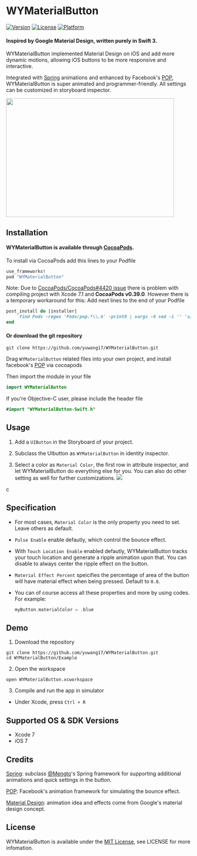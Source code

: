 # WYMaterialButton

[![Version](https://img.shields.io/cocoapods/v/WYMaterialButton.svg?style=flat)](http://cocoapods.org/pods/WYMaterialButton)
[![License](https://img.shields.io/cocoapods/l/WYMaterialButton.svg?style=flat)](http://cocoapods.org/pods/WYMaterialButton)
[![Platform](https://img.shields.io/cocoapods/p/WYMaterialButton.svg?style=flat)](http://cocoapods.org/pods/WYMaterialButton)

#### Inspired by Google Material Design, written purely in Swift 3. 

WYMaterialButton implemented Material Design on iOS and add more dynamic motions, allowing iOS buttons to be more responsive and interactive.

Integrated with [Spring](https://github.com/MengTo/Spring) animations and enhanced by Facebook's [POP](https://github.com/facebook/pop), WYMaterialButton is super animated and programmer-friendly. All settings can be customized in storyboard inspector.


<img src="./Screenshot/animation_pop.gif" width="458" height="323"/>

## Installation

#### WYMaterialButton is available through [CocoaPods](http://cocoapods.org).

To install via CocoaPods add this lines to your Podfile

```ruby
use_frameworks!
pod "WYMaterialButton"
```
Note: Due to [CocoaPods/CocoaPods#4420 issue](https://github.com/CocoaPods/CocoaPods/issues/4420) there is problem with compiling project with Xcode 7.1 and **CocoaPods v0.39.0**. However there is a temporary workaround for this:
Add next lines to the end of your Podfile
```ruby
post_install do |installer|
    `find Pods -regex 'Pods/pop.*\\.h' -print0 | xargs -0 sed -i '' 's/\\(<\\)pop\\/\\(.*\\)\\(>\\)/\\"\\2\\"/'`
end
```

#### Or download the git repository
```fish
git clone https://github.com/yuwang17/WYMaterialButton.git
```

Drag ``WYMaterialButton`` related files into your own project, and install facebook's [POP](https://github.com/facebook/pop) via cocoapods

Then import the module in your file
```swift
import WYMaterialButton
```

If you're Objective-C user, please include the header file
```swift
#import "WYMaterialButton-Swift.h"
```

## Usage
1) Add a ``UIButton`` in the Storyboard of your project.

2) Subclass the UIbutton as ``WYMaterialButton`` in identity inspector.

3) Select a color as ``Material Color``, the first row in attribute inspector, and let WYMaterialButton do everything else for you. You can also do other setting as well for further customizations.
![](./Screenshot/instruction.png)

c
## Specification
* For most cases, ``Material Color`` is the only property you need to set. Leave others as default.

* ``Pulse Enable`` enable defautly, which control the bounce effect.

* With ``Touch Location Enable`` enabled defautly, WYMaterialButton tracks your touch location and generate a ripple animation upon that. You can disable to always center the ripple effect on the button.

* ``Material Effect Percent`` speicifies the percentage of area of the button will have material effect when being pressed. Default to ``0.8``.

* You can of course access all these properties and more by using codes. For example:
  ```swift
  myButton.materialColor = .blue
  ```


## Demo
1) Download the repository
```fish
git clone https://github.com/yuwang17/WYMaterialButton.git
cd WYMaterialButton/Example
```

2) Open the workspace
```fish
open WYMaterialButton.xcworkspace
```

3) Compile and run the app in simulator
* Under Xcode, press ``Ctrl + R``

## Supported OS & SDK Versions
* Xcode 7
* iOS 7

## Credits
[Spring](https://github.com/MengTo/Spring): subclass [@Mengto](https://twitter.com/MengTo)'s Spring framework for supporting additional animations and quick settings in the button.

[POP](https://github.com/facebook/pop): Facebook's animation framework for simulating the bounce effect.

[Material Design](https://www.google.com/design/spec/material-design/introduction.html): animation idea and effects come from Google's material design concept.

## License
WYMaterialButton is available under the [MIT License](LICENSE), see LICENSE for more infomation.

